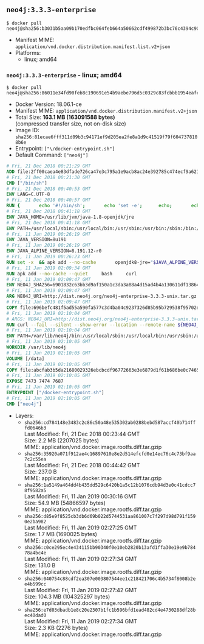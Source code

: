 ## `neo4j:3.3.3-enterprise`

```console
$ docker pull neo4j@sha256:b3031b5aa09b170edfbc064feb664a50662cdf499872b3bc76c4394c90869e5c
```

-	Manifest MIME: `application/vnd.docker.distribution.manifest.list.v2+json`
-	Platforms:
	-	linux; amd64

### `neo4j:3.3.3-enterprise` - linux; amd64

```console
$ docker pull neo4j@sha256:86011e34fd90feb8c190691e54b9aebe796d5c0329c83fcbbb1954eafcafc0e2
```

-	Docker Version: 18.06.1-ce
-	Manifest MIME: `application/vnd.docker.distribution.manifest.v2+json`
-	Total Size: **163.1 MB (163091588 bytes)**  
	(compressed transfer size, not on-disk size)
-	Image ID: `sha256:81ecae6fff311d09b3c94171ef9d205ea2fe8a1d9c41519f79f6047378108b6e`
-	Entrypoint: `["\/docker-entrypoint.sh"]`
-	Default Command: `["neo4j"]`

```dockerfile
# Fri, 21 Dec 2018 00:21:29 GMT
ADD file:2ff00caea4e83dfade726ca47e3c795a1e9acb8ac24e392785c474ecf9a621f2 in / 
# Fri, 21 Dec 2018 00:21:30 GMT
CMD ["/bin/sh"]
# Fri, 21 Dec 2018 00:40:53 GMT
ENV LANG=C.UTF-8
# Fri, 21 Dec 2018 00:40:57 GMT
RUN { 		echo '#!/bin/sh'; 		echo 'set -e'; 		echo; 		echo 'dirname "$(dirname "$(readlink -f "$(which javac || which java)")")"'; 	} > /usr/local/bin/docker-java-home 	&& chmod +x /usr/local/bin/docker-java-home
# Fri, 21 Dec 2018 00:41:18 GMT
ENV JAVA_HOME=/usr/lib/jvm/java-1.8-openjdk/jre
# Fri, 21 Dec 2018 00:41:18 GMT
ENV PATH=/usr/local/sbin:/usr/local/bin:/usr/sbin:/usr/bin:/sbin:/bin:/usr/lib/jvm/java-1.8-openjdk/jre/bin:/usr/lib/jvm/java-1.8-openjdk/bin
# Fri, 11 Jan 2019 00:26:19 GMT
ENV JAVA_VERSION=8u191
# Fri, 11 Jan 2019 00:26:19 GMT
ENV JAVA_ALPINE_VERSION=8.191.12-r0
# Fri, 11 Jan 2019 00:26:23 GMT
RUN set -x 	&& apk add --no-cache 		openjdk8-jre="$JAVA_ALPINE_VERSION" 	&& [ "$JAVA_HOME" = "$(docker-java-home)" ]
# Fri, 11 Jan 2019 02:09:34 GMT
RUN apk add --no-cache --quiet     bash     curl
# Fri, 11 Jan 2019 02:09:47 GMT
ENV NEO4J_SHA256=6901832c63bb3d9af150a1c3da3a88a4d15ad4b4a130611df138648d4c25f1a8 NEO4J_TARBALL=neo4j-enterprise-3.3.3-unix.tar.gz NEO4J_EDITION=enterprise
# Fri, 11 Jan 2019 02:09:47 GMT
ARG NEO4J_URI=http://dist.neo4j.org/neo4j-enterprise-3.3.3-unix.tar.gz
# Fri, 11 Jan 2019 02:09:47 GMT
COPY file:696befc481f5ad55a590fa577c3d4ba04c9237326d85b95b729538f95702e110 in /tmp/ 
# Fri, 11 Jan 2019 02:10:04 GMT
# ARGS: NEO4J_URI=http://dist.neo4j.org/neo4j-enterprise-3.3.3-unix.tar.gz
RUN curl --fail --silent --show-error --location --remote-name ${NEO4J_URI}     && echo "${NEO4J_SHA256}  ${NEO4J_TARBALL}" | sha256sum -csw -     && tar --extract --file ${NEO4J_TARBALL} --directory /var/lib     && mv /var/lib/neo4j-* /var/lib/neo4j     && rm ${NEO4J_TARBALL}     && mv /var/lib/neo4j/data /data     && ln -s /data /var/lib/neo4j/data     && apk del curl
# Fri, 11 Jan 2019 02:10:04 GMT
ENV PATH=/var/lib/neo4j/bin:/usr/local/sbin:/usr/local/bin:/usr/sbin:/usr/bin:/sbin:/bin:/usr/lib/jvm/java-1.8-openjdk/jre/bin:/usr/lib/jvm/java-1.8-openjdk/bin
# Fri, 11 Jan 2019 02:10:05 GMT
WORKDIR /var/lib/neo4j
# Fri, 11 Jan 2019 02:10:05 GMT
VOLUME [/data]
# Fri, 11 Jan 2019 02:10:05 GMT
COPY file:abcfab3b5da21680029326ebcbcdf96772663e3e6879d1f61b686be0c74653b5 in /docker-entrypoint.sh 
# Fri, 11 Jan 2019 02:10:05 GMT
EXPOSE 7473 7474 7687
# Fri, 11 Jan 2019 02:10:05 GMT
ENTRYPOINT ["/docker-entrypoint.sh"]
# Fri, 11 Jan 2019 02:10:05 GMT
CMD ["neo4j"]
```

-	Layers:
	-	`sha256:cd784148e3483c2c86c50a48e535302ab0288bebd587accf40b714fffd0646b3`  
		Last Modified: Fri, 21 Dec 2018 00:23:44 GMT  
		Size: 2.2 MB (2207025 bytes)  
		MIME: application/vnd.docker.image.rootfs.diff.tar.gzip
	-	`sha256:35920a071f912ae4c16897610e8e2d514efcfd0e14ec76c4c73bf9aa7c2c55ea`  
		Last Modified: Fri, 21 Dec 2018 00:44:42 GMT  
		Size: 237.0 B  
		MIME: application/vnd.docker.image.rootfs.diff.tar.gzip
	-	`sha256:1a5149a464dd4b435dd529c6420b1a5c12b1076cdb94d3e0c41cdcc78f9582a5`  
		Last Modified: Fri, 11 Jan 2019 00:30:16 GMT  
		Size: 54.9 MB (54866597 bytes)  
		MIME: application/vnd.docker.image.rootfs.diff.tar.gzip
	-	`sha256:d85e9f8525cb3db6d69b022d5744531aa861007c7f297d98d791f1590e2ba982`  
		Last Modified: Fri, 11 Jan 2019 02:27:25 GMT  
		Size: 1.7 MB (1690025 bytes)  
		MIME: application/vnd.docker.image.rootfs.diff.tar.gzip
	-	`sha256:c0ce295ec4e434115bb90340f0e10eb2820b13afd1ffa30e19e9b78478a4bc4e`  
		Last Modified: Fri, 11 Jan 2019 02:27:34 GMT  
		Size: 131.0 B  
		MIME: application/vnd.docker.image.rootfs.diff.tar.gzip
	-	`sha256:040754c88cdf2ea307e003807544ee1c218421706c4b5734f8008b2ee4b599cc`  
		Last Modified: Fri, 11 Jan 2019 02:27:42 GMT  
		Size: 104.3 MB (104325297 bytes)  
		MIME: application/vnd.docker.image.rootfs.diff.tar.gzip
	-	`sha256:e7d03dbadb1e8c20e2307b1fc1b596bfd1ead482cd4e4730288df28bec40dad0`  
		Last Modified: Fri, 11 Jan 2019 02:27:34 GMT  
		Size: 2.3 KB (2276 bytes)  
		MIME: application/vnd.docker.image.rootfs.diff.tar.gzip

